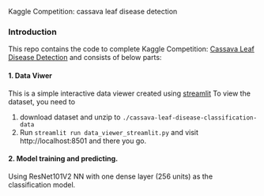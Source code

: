 Kaggle Competition: cassava leaf disease detection

### Introduction
This repo contains the code to complete Kaggle Competition: [Cassava Leaf Disease Detection](https://www.kaggle.com/c/cassava-leaf-disease-classification/overview) and consists of below parts:
#### 1. Data Viwer
This is a simple interactive data viewer created using [streamlit](https://www.streamlit.io/)
To view the dataset, you need to 
1. download dataset and unzip to `./cassava-leaf-disease-classification-data`
2. Run `streamlit run data_viewer_streamlit.py` and visit http://localhost:8501 and there you go.

#### 2. Model training and predicting. 
Using ResNet101V2 NN with one dense layer (256 units) as the classification model.

